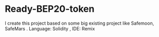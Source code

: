 # Ready-BEP20-token
I create this project based on some big existing project like Safemoon, SafeMars . Language: Solidity , IDE: Remix
